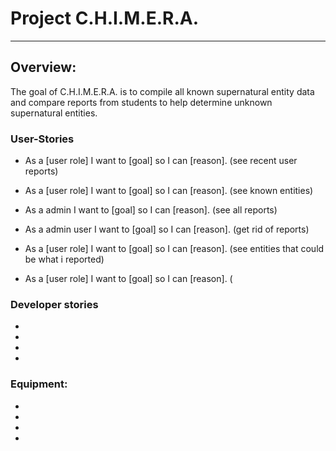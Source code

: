 # Project C.H.I.M.E.R.A.
---
## Overview:
The goal of C.H.I.M.E.R.A. is to compile all known supernatural entity data and compare reports from students to help determine unknown supernatural entities.
### User-Stories

- As a [user role] I want to [goal] so I can [reason]. (see recent user reports)

- As a [user role] I want to [goal] so I can [reason]. (see known entities)

- As a admin I want to [goal] so I can [reason]. (see all reports)

- As a admin user I want to [goal] so I can [reason]. (get rid of reports)

- As a [user role] I want to [goal] so I can [reason]. (see entities that could be what i reported)

-  As a [user role] I want to [goal] so I can [reason]. (

### Developer stories

- 

- 

- 

- 

### Equipment:

- 

-

-

-
